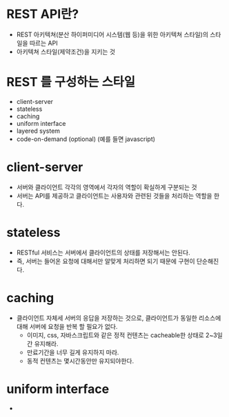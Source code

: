 # REST API란?
* REST 아키텍쳐(분산 하이퍼미디어 시스템(웹 등)을 위한 아키텍쳐 스타일)의 스타일을 따르는 API
* 아키텍쳐 스타일(제약조건)을 지키는 것

# REST 를 구성하는 스타일
* client-server
* stateless
* caching
* uniform interface
* layered system
* code-on-demand (optional) (예를 들면 javascript)


# client-server
* 서버와 클라이언트 각각의 영역에서 각자의 역할이 확실하게 구분되는 것
* 서버는 API를 제공하고 클라이언트는 사용자와 관련된 것들을 처리하는 역할을 한다.


# stateless
* RESTful 서비스는 서버에서 클라이언트의 상태를 저장해서는 안된다.
* 즉, 서버는 들어온 요청에 대해서만 알맞게 처리하면 되기 때문에 구현이 단순해진다.


# caching
* 클라이언트 자체세 서버의 응답을 저장하는 것으로, 클라이언트가 동일한 리소스에 대해 서버에 요청을 반복 할 필요가 없다.
    * 이미지, css, 자바스크립트와 같은 정적 컨텐츠는 cacheable한 상태로 2~3일간 유지해라.
    * 만료기간을 너무 길게 유지하지 마라.
    * 동적 컨텐츠는 몇시간동안만 유지되야한다.

# uniform interface
*
